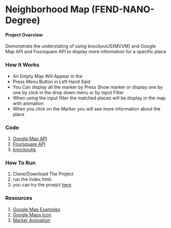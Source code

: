# Neighborhood Map (FEND-NANO-Degree)

#### Project Overview

Demonstrate the understating of using knockoutJS(MVVM) and Google Map API and Foursquare API to display more information for a specific place

### How It Works

* An Empty Map Will Appear in the
* Press Menu Button in Left Hand Said
* You Can display all the marker by Press Show marker or display one by one by click in the drop down menu or by input Filter
* When using the input filter the matched places will be display in the map with animation
* When you click on the Marker you will see more information about the place


### Code

1. [Google Map API](https://developers.google.com/maps/)
1. [Foursquare API](https://developer.foursquare.com/)
1. [knockoutjs](http://knockoutjs.com/)

### How To Run

1. Clone/Download The Project
2. run the Index.html.
3. you can try the proejct [here](http://htmlpreview.github.io/?https://github.com/Sohaibzh/Udacity-FEND-Misk-Project5/blob/master/index.html)

### Resources

1. [Google Map Examples](https://github.com/udacity/ud864)
1. [Google Maps Icon ](https://sites.google.com/site/gmapsdevelopment/)
1. [Marker Animation](https://developers.google.com/maps/documentation/javascript/examples/marker-animations)

